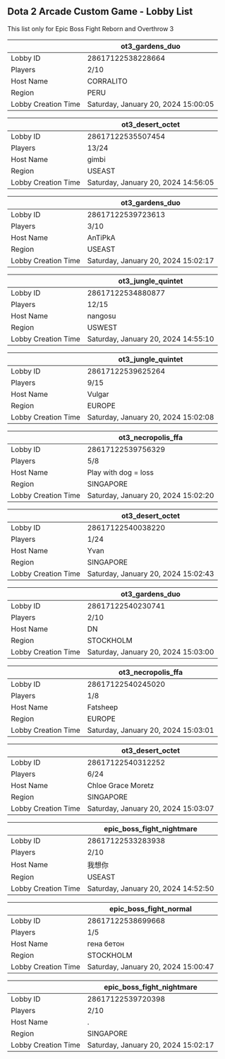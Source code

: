 ## Dota 2 Arcade Custom Game - Lobby List

This list only for Epic Boss Fight Reborn and Overthrow 3

|  | ot3_gardens_duo |
| ------ | ------ |
| Lobby ID | 28617122538228664 |
| Players | 2/10 |
| Host Name | CORRALITO |
| Region | PERU |
| Lobby Creation Time | Saturday, January 20, 2024 15:00:05 |


|  | ot3_desert_octet |
| ------ | ------ |
| Lobby ID | 28617122535507454 |
| Players | 13/24 |
| Host Name | gimbi |
| Region | USEAST |
| Lobby Creation Time | Saturday, January 20, 2024 14:56:05 |


|  | ot3_gardens_duo |
| ------ | ------ |
| Lobby ID | 28617122539723613 |
| Players | 3/10 |
| Host Name | AnTiPkA |
| Region | USEAST |
| Lobby Creation Time | Saturday, January 20, 2024 15:02:17 |


|  | ot3_jungle_quintet |
| ------ | ------ |
| Lobby ID | 28617122534880877 |
| Players | 12/15 |
| Host Name | nangosu |
| Region | USWEST |
| Lobby Creation Time | Saturday, January 20, 2024 14:55:10 |


|  | ot3_jungle_quintet |
| ------ | ------ |
| Lobby ID | 28617122539625264 |
| Players | 9/15 |
| Host Name | Vulgar |
| Region | EUROPE |
| Lobby Creation Time | Saturday, January 20, 2024 15:02:08 |


|  | ot3_necropolis_ffa |
| ------ | ------ |
| Lobby ID | 28617122539756329 |
| Players | 5/8 |
| Host Name | Play with dog = loss |
| Region | SINGAPORE |
| Lobby Creation Time | Saturday, January 20, 2024 15:02:20 |


|  | ot3_desert_octet |
| ------ | ------ |
| Lobby ID | 28617122540038220 |
| Players | 1/24 |
| Host Name | Yvan |
| Region | SINGAPORE |
| Lobby Creation Time | Saturday, January 20, 2024 15:02:43 |


|  | ot3_gardens_duo |
| ------ | ------ |
| Lobby ID | 28617122540230741 |
| Players | 2/10 |
| Host Name | DN |
| Region | STOCKHOLM |
| Lobby Creation Time | Saturday, January 20, 2024 15:03:00 |


|  | ot3_necropolis_ffa |
| ------ | ------ |
| Lobby ID | 28617122540245020 |
| Players | 1/8 |
| Host Name | Fatsheep |
| Region | EUROPE |
| Lobby Creation Time | Saturday, January 20, 2024 15:03:01 |


|  | ot3_desert_octet |
| ------ | ------ |
| Lobby ID | 28617122540312252 |
| Players | 6/24 |
| Host Name | Chloe Grace Moretz |
| Region | SINGAPORE |
| Lobby Creation Time | Saturday, January 20, 2024 15:03:07 |


|  | epic_boss_fight_nightmare |
| ------ | ------ |
| Lobby ID | 28617122533283938 |
| Players | 2/10 |
| Host Name | 我想你 |
| Region | USEAST |
| Lobby Creation Time | Saturday, January 20, 2024 14:52:50 |


|  | epic_boss_fight_normal |
| ------ | ------ |
| Lobby ID | 28617122538699668 |
| Players | 1/5 |
| Host Name | гена бетон |
| Region | STOCKHOLM |
| Lobby Creation Time | Saturday, January 20, 2024 15:00:47 |


|  | epic_boss_fight_nightmare |
| ------ | ------ |
| Lobby ID | 28617122539720398 |
| Players | 2/10 |
| Host Name | . |
| Region | SINGAPORE |
| Lobby Creation Time | Saturday, January 20, 2024 15:02:17 |


